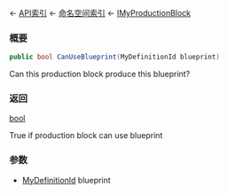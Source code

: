 ← [API索引](Api-Index) ← [命名空间索引](Namespace-Index) ← [IMyProductionBlock](Sandbox.ModAPI.Ingame.IMyProductionBlock)

### 概要

```csharp
public bool CanUseBlueprint(MyDefinitionId blueprint)
```

Can this production block produce this blueprint?

### 返回

[bool](https://docs.microsoft.com/en-us/dotnet/api/System.Boolean?view=netframework-4.6)

True if production block can use blueprint

### 参数

* [MyDefinitionId](VRage.Game.MyDefinitionId) blueprint
